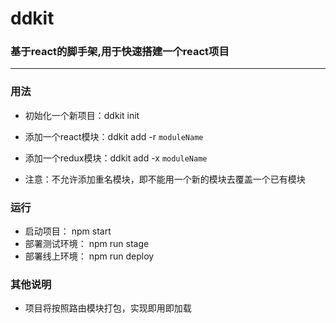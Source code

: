 # ddkit
### 基于react的脚手架,用于快速搭建一个react项目

****************************************
### 用法
- 初始化一个新项目：ddkit init

- 添加一个react模块：ddkit add -r `moduleName`

- 添加一个redux模块：ddkit add -x `moduleName`

- 注意：不允许添加重名模块，即不能用一个新的模块去覆盖一个已有模块


### 运行

- 启动项目： npm start
- 部署测试环境： npm run stage
- 部署线上环境： npm run deploy


### 其他说明

- 项目将按照路由模块打包，实现即用即加载


